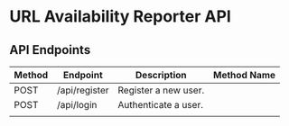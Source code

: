 # URL Availability Reporter API 


## API Endpoints


|Method     |Endpoint       |Description                            |Method Name    | 
|---        |---            |---                                    |---            |
|POST       |/api/register  |Register a new user.                   |               |
|POST       |/api/login     |Authenticate a user.                   |               |
|           |               |                                       |               |

